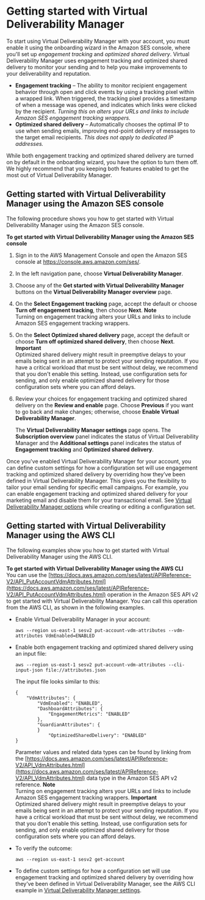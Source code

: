 # Getting started with Virtual Deliverability Manager<a name="vdm-get-started"></a>

To start using Virtual Deliverability Manager with your account, you must enable it using the onboarding wizard in the Amazon SES console, where you'll set up *engagement tracking* and *optimized shared delivery*\. Virtual Deliverability Manager uses engagement tracking and optimized shared delivery to monitor your sending and to help you make improvements to your deliverability and reputation\.
+ **Engagement tracking** – The ability to monitor recipient engagement behavior through open and click events by using a tracking pixel within a wrapped link\. When triggered, the tracking pixel provides a timestamp of when a message was opened, and indicates which links were  clicked by the recipient\. *Turning this on alters your URLs and links to include Amazon SES engagement tracking wrappers\.*
+ **Optimized shared delivery** – Automatically chooses the optimal IP to use when sending emails, improving end\-point delivery of messages to the target email recipients\. *This does not apply to dedicated IP addresses\.*

While both engagement tracking and optimized shared delivery are turned on by default in the onboarding wizard, you have the option to turn them off\. We highly recommend that you keeping both features enabled to get the most out of Virtual Deliverability Manager\.

## Getting started with Virtual Deliverability Manager using the Amazon SES console<a name="vdm-get-started-console"></a>

The following procedure shows you how to get started with Virtual Deliverability Manager using the Amazon SES console\.

**To get started with Virtual Deliverability Manager using the Amazon SES console**

1. Sign in to the AWS Management Console and open the Amazon SES console at [https://console\.aws\.amazon\.com/ses/](https://console.aws.amazon.com/ses/)\.

1. In the left navigation pane, choose **Virtual Deliverability Manager**\.

1. Choose any of the **Get started with Virtual Deliverability Manager** buttons on the **Virtual Deliverability Manager overview** page\.

1. On the **Select Engagement tracking** page, accept the default or choose **Turn off engagement tracking**, then choose **Next**\.
**Note**  
Turning on engagement tracking alters your URLs and links to include Amazon SES engagement tracking wrappers\.

1. On the **Select Optimized shared delivery** page, accept the default or choose **Turn off optimized shared delivery**, then choose **Next**\.
**Important**  
Optimized shared delivery might result in preemptive delays to your emails being sent in an attempt to protect your sending reputation\. If you have a critical workload that must be sent without delay, we recommend that you don't enable this setting\. Instead, use configuration sets for sending, and only enable optimized shared delivery for those configuration sets where you can afford delays\.

1. Review your choices for engagement tracking and optimized shared delivery on the **Review and enable** page\. Choose **Previous** if you want to go back and make changes; otherwise, choose **Enable Virtual Deliverability Manager**\.

   The **Virtual Deliverability Manager settings** page opens\. The **Subscription overview** panel indicates the status of Virtual Deliverability Manager and the **Additional settings** panel indicates the status of **Engagement tracking** and **Optimized shared delivery**\.

Once you've enabled Virtual Deliverability Manager for your account, you can define custom settings for how a configuration set will use engagement tracking and optimized shared delivery by overriding how they’ve been defined in Virtual Deliverability Manager\. This gives you the flexibility to tailor your email sending for specific email campaigns\. For example, you can enable engagement tracking and optimized shared delivery for your marketing email and disable them for your transactional email\. See [Virtual Deliverability Manager options](creating-configuration-sets.md#vdm-create-config-overrides) while creating or editing a configuration set\.

## Getting started with Virtual Deliverability Manager using the AWS CLI<a name="vdm-get-started-cli"></a>

The following examples show you how to get started with Virtual Deliverability Manager using the AWS CLI\.

**To get started with Virtual Deliverability Manager using the AWS CLI**  
You can use the [https://docs.aws.amazon.com/ses/latest/APIReference-V2/API_PutAccountVdmAttributes.html](https://docs.aws.amazon.com/ses/latest/APIReference-V2/API_PutAccountVdmAttributes.html) operation in the Amazon SES API v2 to get started with Virtual Deliverability Manager\. You can call this operation from the AWS CLI, as shown in the following examples\.
+ Enable Virtual Deliverability Manager in your account:

  ```
  aws --region us-east-1 sesv2 put-account-vdm-attributes --vdm-attributes VdmEnabled=ENABLED
  ```
+ Enable both engagement tracking and optimized shared delivery using an input file:

  ```
  aws --region us-east-1 sesv2 put-account-vdm-attributes --cli-input-json file://attributes.json
  ```

  The input file looks similar to this:

  ```
  {
      "VdmAttributes": {
          "VdmEnabled": "ENABLED",
          "DashboardAttributes": {
              "EngagementMetrics": "ENABLED"
          },
          "GuardianAttributes": {
          }
              "OptimizedSharedDelivery": "ENABLED"
  }
  ```

  Parameter values and related data types can be found by linking from the [https://docs.aws.amazon.com/ses/latest/APIReference-V2/API_VdmAttributes.html](https://docs.aws.amazon.com/ses/latest/APIReference-V2/API_VdmAttributes.html) data type in the Amazon SES API v2 reference\.
**Note**  
Turning on engagement tracking alters your URLs and links to include Amazon SES engagement tracking wrappers\.
**Important**  
Optimized shared delivery might result in preemptive delays to your emails being sent in an attempt to protect your sending reputation\. If you have a critical workload that must be sent without delay, we recommend that you don't enable this setting\. Instead, use configuration sets for sending, and only enable optimized shared delivery for those configuration sets where you can afford delays\.
+ To verify the outcome:

  ```
  aws --region us-east-1 sesv2 get-account
  ```
+ To define custom settings for how a configuration set will use engagement tracking and optimized shared delivery by overriding how they’ve been defined in Virtual Deliverability Manager, see the AWS CLI example in [Virtual Deliverability Manager settings](vdm-settings.md)\.